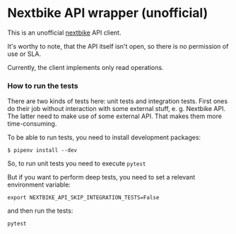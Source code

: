 # Nextbike API wrapper (unofficial)

This is an unofficial [nextbike](https://www.nextbike.net/) API client.

It's worthy to note, that the API itself isn't open, so there is no permission of use or SLA.

Currently, the client implements only read operations.

### How to run the tests

There are two kinds of tests here: unit tests and integration tests. First ones do their job without interaction with some external stuff, e. g. Nextbike API.
The latter need to make use of some external API. That makes them more time-consuming.

To be able to run tests, you need to install development packages:
```
$ pipenv install --dev
```

So, to run unit tests you need to execute `pytest`

But if you want to perform deep tests, you need to set a relevant environment variable:
```
export NEXTBIKE_API_SKIP_INTEGRATION_TESTS=False
```
and then run the tests:
```
pytest
```
